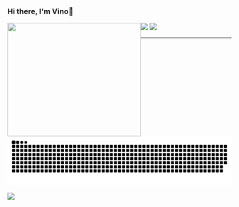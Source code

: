 ### Hi there, I'm Vino👋


<div>
<img align="left" src="https://media.giphy.com/media/836HiJc7pgzy8iNXCn/giphy.gif" width="300" height="255"/>
</div>

<div>
  <img height="150em" src="https://github-readme-stats.vercel.app/api?username=TheVino&show_icons=true&theme=dracula&include_all_commits=true&count_private=true"/>
  <img height="130em" src="https://github-readme-stats.vercel.app/api/top-langs/?username=TheVino&layout=compact&langs_count=16&theme=dracula"/>
</div>

---

![](https://github.com/TheVino/TheVino/blob/output/github-contribution-grid-snake.svg) 

<div>
<a href="https://www.linkedin.com/in/vinicius-l-55660594/" target="_blank"><img src="https://img.shields.io/badge/-LinkedIn-%230077B5?style=for-the-badge&logo=linkedin&logoColor=white" target="_blank"></a> 
</div>


<!--
**TheVino/TheVino** is a ✨ _special_ ✨ repository because its `README.md` (this file) appears on your GitHub profile.

Here are some ideas to get you started:

- 🔭 I’m currently working on ...
- 🌱 I’m currently learning ...
- 👯 I’m looking to collaborate on ...
- 🤔 I’m looking for help with ...
- 💬 Ask me about ...
- 📫 How to reach me: ...
- 😄 Pronouns: ...
- ⚡ Fun fact: ...
-->
